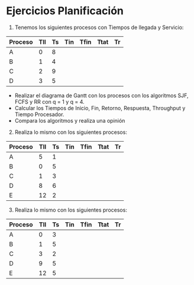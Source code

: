 # Ejercicios Planificación

1. Tenemos los siguientes procesos con Tiempos de llegada y Servicio:

| Proceso | Tll | Ts | Tin | Tfin | Ttat | Tr |
|---------|-----|----|-----|------|------|----|
|    A    | 0   | 8  |     |      |      |    |
|    B    | 1   | 4  |     |      |      |    |
|    C    | 2   | 9  |     |      |      |    |
|    D    | 3   | 5  |     |      |      |    |

* Realizar el diagrama de Gantt con los procesos con los algoritmos SJF, FCFS y RR con q = 1 y q = 4.
* Calcular los Tiempos de Inicio, Fin, Retorno, Respuesta, Throughput y Tiempo Procesador.
* Compara los algoritmos y realiza una opinión

2. Realiza lo mismo con los siguientes procesos:

| Proceso | Tll | Ts | Tin | Tfin | Ttat | Tr |
|---------|-----|----|-----|------|------|----|
|    A    | 5   | 1  |     |      |      |    |
|    B    | 0   | 5  |     |      |      |    |
|    C    | 1   | 3  |     |      |      |    |
|    D    | 8   | 6  |     |      |      |    |
|    E    | 12  | 2  |     |      |      |    |

3. Realiza lo mismo con los siguientes procesos:

| Proceso | Tll | Ts | Tin | Tfin | Ttat | Tr |
|---------|-----|----|-----|------|------|----|
|    A    | 0   | 3  |     |      |      |    |
|    B    | 1   | 5  |     |      |      |    |
|    C    | 3   | 2  |     |      |      |    |
|    D    | 9   | 5  |     |      |      |    |
|    E    | 12  | 5  |     |      |      |    |
